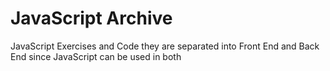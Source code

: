# JavaScript Archive

JavaScript Exercises and Code they are separated into Front End and Back End since JavaScript can be used in both